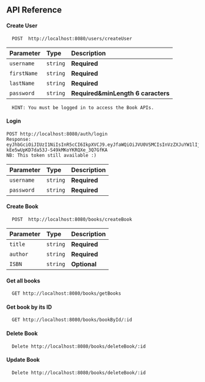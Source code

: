 ## API Reference

#### Create User

```http
  POST  http://localhost:8080/users/createUser
```

| Parameter   | Type     | Description                        |
| :---------- | :------- | :--------------------------------- |
| `username`  | `string` | **Required**                       |
| `firstName` | `string` | **Required**                       |
| `lastName`  | `string` | **Required**                       |
| `password`  | `string` | **Required&minLength 6 caracters** |

```http
  HINT: You must be logged in to access the Book APIs.
```

#### Login

```http
POST http://localhost:8080/auth/login
Response: eyJhbGciOiJIUzI1NiIsInR5cCI6IkpXVCJ9.eyJfaWQiOiJVU0VSMCIsInVzZXJuYW1lIjoic2thbmRlciIsImlhdCI6MTcxMzkwOTg0Nn0.Hr7la-kEe5wUpKD7da53J-S49kMKoYKRQXe_3Q7GfKA
NB: This token still available :)
```

| Parameter  | Type     | Description  |
| :--------- | :------- | :----------- |
| `username` | `string` | **Required** |
| `password` | `string` | **Required** |

#### Create Book

```http
  POST  http://localhost:8080/books/createBook
```

| Parameter | Type     | Description  |
| :-------- | :------- | :----------- |
| `title`   | `string` | **Required** |
| `author`  | `string` | **Required** |
| `ISBN`    | `string` | **Optional** |

#### Get all books

```http
  GET http://localhost:8080/books/getBooks

```

#### Get book by its ID

```http
  GET http://localhost:8080/books/bookById/:id
```

#### Delete Book

```http
  Delete http://localhost:8080/books/deleteBook/:id
```

#### Update Book

```http
  Delete http://localhost:8080/books/deleteBook/:id
```
